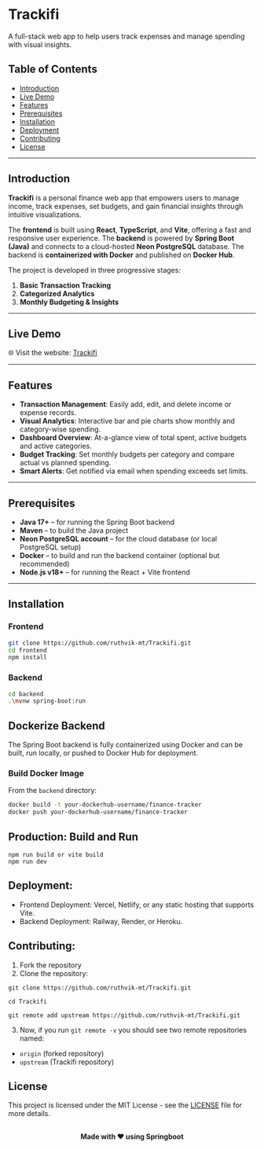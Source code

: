 # Trackifi 

A full-stack web app to help users track expenses and manage spending with visual insights.

## Table of Contents

- [Introduction](#introduction)
- [Live Demo](#live-demo)
- [Features](#features)
- [Prerequisites](#prerequisites)
- [Installation](#installation)
- [Deployment](#deployment)
- [Contributing](#contributing)
- [License](#license)

---

## Introduction

**Trackifi** is a personal finance web app that empowers users to manage income, track expenses, set budgets, and gain financial insights through intuitive visualizations.

The **frontend** is built using **React**, **TypeScript**, and **Vite**, offering a fast and responsive user experience. The **backend** is powered by **Spring Boot (Java)** and connects to a cloud-hosted **Neon PostgreSQL** database. The backend is **containerized with Docker** and published on **Docker Hub**.

The project is developed in three progressive stages:
1. **Basic Transaction Tracking**
2. **Categorized Analytics**
3. **Monthly Budgeting & Insights**
---

## Live Demo

🌐 Visit the website: [Trackifi](https://trackifii.vercel.app)  

---

## Features

- **Transaction Management**: Easily add, edit, and delete income or expense records.
- **Visual Analytics**: Interactive bar and pie charts show monthly and category-wise spending.
- **Dashboard Overview**: At-a-glance view of total spent, active budgets and active categories.
- **Budget Tracking**: Set monthly budgets per category and compare actual vs planned spending.
- **Smart Alerts**: Get notified via email when spending exceeds set limits.
---

## Prerequisites

- **Java 17+** – for running the Spring Boot backend
- **Maven** – to build the Java project
- **Neon PostgreSQL account** – for the cloud database (or local PostgreSQL setup)
- **Docker** – to build and run the backend container (optional but recommended)
- **Node.js v18+** – for running the React + Vite frontend
---

## Installation

### Frontend 

```bash
git clone https://github.com/ruthvik-mt/Trackifi.git
cd frontend
npm install
```
### Backend

```bash
cd backend
.\mvnw spring-boot:run
```
## Dockerize Backend

The Spring Boot backend is fully containerized using Docker and can be built, run locally, or pushed to Docker Hub for deployment.

### Build Docker Image
From the `backend` directory:
```bash
docker build -t your-dockerhub-username/finance-tracker 
docker push your-dockerhub-username/finance-tracker
```
## Production: Build and Run
```
npm run build or vite build
npm run dev
```
## Deployment:

- Frontend Deployment: Vercel, Netlify, or any static hosting that supports Vite.
- Backend Deployment: Railway, Render, or Heroku.

## Contributing:

1. Fork the repository
2. Clone the repository:
   
```
git clone https://github.com/ruthvik-mt/Trackifi.git
````
```
cd Trackifi
```
```
git remote add upstream https://github.com/ruthvik-mt/Trackifi.git
```
3. Now, if you run ```git remote -v``` you should see two remote repositories named:
- `origin` (forked repository)
- `upstream` (Trackifi repository)

## License

This project is licensed under the MIT License - see the [LICENSE](https://docs.github.com/en/repositories/managing-your-repositorys-settings-and-features/customizing-your-repository/licensing-a-repository) file for more details.

##

<div align="center">
  <strong>Made with ❤️ using Springboot</strong>
</div>

